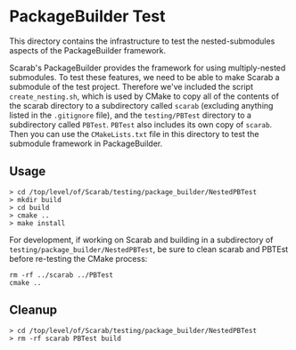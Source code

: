 # PackageBuilder Test

This directory contains the infrastructure to test the nested-submodules aspects of the PackageBuilder framework.

Scarab's PackageBuilder provides the framework for using multiply-nested submodules.  To test these features, we need to be able to make Scarab a submodule of the test project.  Therefore we've included the script `create_nesting.sh`, which is used by CMake to copy all of the contents of the scarab directory to a subdirectory called `scarab` (excluding anything listed in the `.gitignore` file), and the `testing/PBTest` directory to a subdirectory called `PBTest`.  `PBTest` also includes its own copy of `scarab`.  Then you can use the `CMakeLists.txt` file in this directory to test the submodule framework in PackageBuilder.

## Usage

```
> cd /top/level/of/Scarab/testing/package_builder/NestedPBTest
> mkdir build
> cd build
> cmake ..
> make install
```

For development, if working on Scarab and building in a subdirectory of `testing/package_builder/NestedPBTest`, be sure to clean scarab and PBTEst before re-testing the CMake process:

```
rm -rf ../scarab ../PBTest
cmake ..
```

## Cleanup

```
> cd /top/level/of/Scarab/testing/package_builder/NestedPBTest
> rm -rf scarab PBTest build
```
